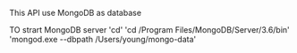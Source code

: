 This API use MongoDB as database

TO strart MongoDB server
'cd\'
'cd /Program Files/MongoDB/Server/3.6/bin'
'mongod.exe --dbpath /Users/young/mongo-data'

